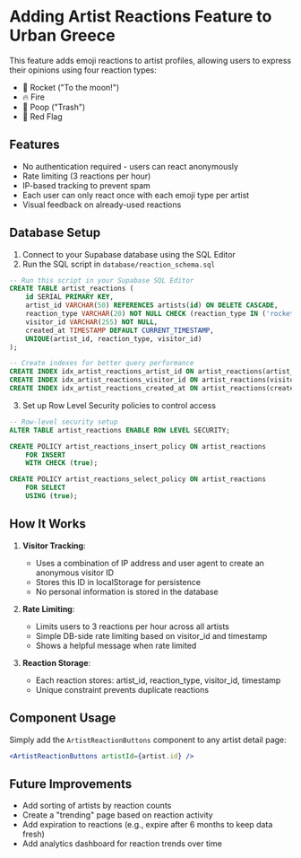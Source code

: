 # Adding Artist Reactions Feature to Urban Greece

This feature adds emoji reactions to artist profiles, allowing users to express their opinions using four reaction types: 
- 🚀 Rocket ("To the moon!")
- 🔥 Fire
- 💩 Poop ("Trash")
- 🚩 Red Flag

## Features

- No authentication required - users can react anonymously
- Rate limiting (3 reactions per hour)
- IP-based tracking to prevent spam
- Each user can only react once with each emoji type per artist
- Visual feedback on already-used reactions

## Database Setup

1. Connect to your Supabase database using the SQL Editor
2. Run the SQL script in `database/reaction_schema.sql`

```sql
-- Run this script in your Supabase SQL Editor
CREATE TABLE artist_reactions (
    id SERIAL PRIMARY KEY,
    artist_id VARCHAR(50) REFERENCES artists(id) ON DELETE CASCADE,
    reaction_type VARCHAR(20) NOT NULL CHECK (reaction_type IN ('rocket', 'fire', 'poop', 'flag')),
    visitor_id VARCHAR(255) NOT NULL,
    created_at TIMESTAMP DEFAULT CURRENT_TIMESTAMP,
    UNIQUE(artist_id, reaction_type, visitor_id)
);

-- Create indexes for better query performance
CREATE INDEX idx_artist_reactions_artist_id ON artist_reactions(artist_id);
CREATE INDEX idx_artist_reactions_visitor_id ON artist_reactions(visitor_id);
CREATE INDEX idx_artist_reactions_created_at ON artist_reactions(created_at);
```

3. Set up Row Level Security policies to control access

```sql
-- Row-level security setup
ALTER TABLE artist_reactions ENABLE ROW LEVEL SECURITY;

CREATE POLICY artist_reactions_insert_policy ON artist_reactions
    FOR INSERT
    WITH CHECK (true);

CREATE POLICY artist_reactions_select_policy ON artist_reactions
    FOR SELECT
    USING (true);
```

## How It Works

1. **Visitor Tracking**: 
   - Uses a combination of IP address and user agent to create an anonymous visitor ID
   - Stores this ID in localStorage for persistence
   - No personal information is stored in the database

2. **Rate Limiting**:
   - Limits users to 3 reactions per hour across all artists
   - Simple DB-side rate limiting based on visitor_id and timestamp
   - Shows a helpful message when rate limited

3. **Reaction Storage**:
   - Each reaction stores: artist_id, reaction_type, visitor_id, timestamp
   - Unique constraint prevents duplicate reactions

## Component Usage

Simply add the `ArtistReactionButtons` component to any artist detail page:

```jsx
<ArtistReactionButtons artistId={artist.id} />
```

## Future Improvements

- Add sorting of artists by reaction counts
- Create a "trending" page based on reaction activity
- Add expiration to reactions (e.g., expire after 6 months to keep data fresh)
- Add analytics dashboard for reaction trends over time 